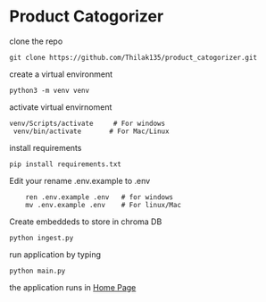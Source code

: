 # Product Catogorizer


clone the repo 

    git clone https://github.com/Thilak135/product_catogorizer.git

 create a virtual environment
 
    python3 -m venv venv


activate virtual envirnoment

    venv/Scripts/activate     # For windows
     venv/bin/activate       # For Mac/Linux

install requirements

    pip install requirements.txt

Edit your rename .env.example to .env

        ren .env.example .env   # for windows
        mv .env.example .env    # For linux/Mac

Create embeddeds to store in chroma DB

    python ingest.py

run application by typing

    python main.py

the application runs in <a href="http://localhost:10000/">Home Page</a>
